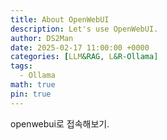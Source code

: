 ```yaml
---
title: About OpenWebUI
description: Let's use OpenWebUI.
author: DS2Man
date: 2025-02-17 11:00:00 +0000
categories: [LLM&RAG, L&R-Ollama]
tags:
  - Ollama
math: true
pin: true
---
```


openwebui로 접속해보기.